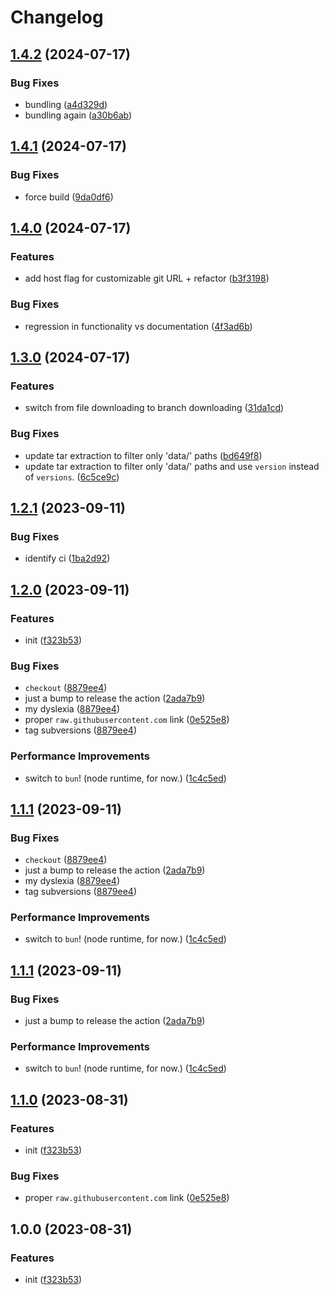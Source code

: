 # Changelog

## [1.4.2](https://github.com/beat-forge/init-beatsaber/compare/v1.4.1...v1.4.2) (2024-07-17)


### Bug Fixes

* bundling ([a4d329d](https://github.com/beat-forge/init-beatsaber/commit/a4d329db7679c8981104f1bfc1435630e924b98b))
* bundling again ([a30b6ab](https://github.com/beat-forge/init-beatsaber/commit/a30b6abf78c93d911c9834792ec5cec6771c4ac3))

## [1.4.1](https://github.com/beat-forge/init-beatsaber/compare/v1.4.0...v1.4.1) (2024-07-17)


### Bug Fixes

* force build ([9da0df6](https://github.com/beat-forge/init-beatsaber/commit/9da0df6a3d1473b7ac2c1caa7b2039d7909cc857))

## [1.4.0](https://github.com/beat-forge/init-beatsaber/compare/v1.3.0...v1.4.0) (2024-07-17)


### Features

* add host flag for customizable git URL + refactor ([b3f3198](https://github.com/beat-forge/init-beatsaber/commit/b3f3198f38b5860d5f60355c67798da0572296ab))


### Bug Fixes

* regression in functionality vs documentation ([4f3ad6b](https://github.com/beat-forge/init-beatsaber/commit/4f3ad6b784d8c47c856d31f15e71fcbca8dd0869))

## [1.3.0](https://github.com/beat-forge/init-beatsaber/compare/v1.2.1...v1.3.0) (2024-07-17)


### Features

* switch from file downloading to branch downloading ([31da1cd](https://github.com/beat-forge/init-beatsaber/commit/31da1cdd178cc22d7ef5ffc51b7fdcc101ebe29c))


### Bug Fixes

* update tar extraction to filter only 'data/' paths ([bd649f8](https://github.com/beat-forge/init-beatsaber/commit/bd649f83772e8f77c1dd6219a62402a3be75ccb0))
* update tar extraction to filter only 'data/' paths and use `version` instead of `versions`. ([6c5ce9c](https://github.com/beat-forge/init-beatsaber/commit/6c5ce9c8ae497572b7ea5dc985ff431549bb9ae8))

## [1.2.1](https://github.com/beat-forge/init-beatsaber/compare/v1.2.0...v1.2.1) (2023-09-11)


### Bug Fixes

* identify ci ([1ba2d92](https://github.com/beat-forge/init-beatsaber/commit/1ba2d9278107040a6a90be8217becfdb3224c967))

## [1.2.0](https://github.com/beat-forge/init-beatsaber/compare/v1.1.1...v1.2.0) (2023-09-11)


### Features

* init ([f323b53](https://github.com/beat-forge/init-beatsaber/commit/f323b535ec0c9f308447bc97e294cb4bca1d54cd))


### Bug Fixes

* `checkout` ([8879ee4](https://github.com/beat-forge/init-beatsaber/commit/8879ee41e3ef324bb989f71e4af22461c7fd8f90))
* just a bump to release the action ([2ada7b9](https://github.com/beat-forge/init-beatsaber/commit/2ada7b9de7bd19371f590a4abea44b51655fc9e2))
* my dyslexia ([8879ee4](https://github.com/beat-forge/init-beatsaber/commit/8879ee41e3ef324bb989f71e4af22461c7fd8f90))
* proper `raw.githubusercontent.com` link ([0e525e8](https://github.com/beat-forge/init-beatsaber/commit/0e525e85a0f358cbfe2366b326cfff1512d3f6b5))
* tag subversions ([8879ee4](https://github.com/beat-forge/init-beatsaber/commit/8879ee41e3ef324bb989f71e4af22461c7fd8f90))


### Performance Improvements

* switch to `bun`! (node runtime, for now.) ([1c4c5ed](https://github.com/beat-forge/init-beatsaber/commit/1c4c5ed7ed22f30bea7f01f82f37693b88d2b6d0))

## [1.1.1](https://github.com/beat-forge/init-beatsaber/compare/v1.1.0...v1.1.1) (2023-09-11)


### Bug Fixes

* `checkout` ([8879ee4](https://github.com/beat-forge/init-beatsaber/commit/8879ee41e3ef324bb989f71e4af22461c7fd8f90))
* just a bump to release the action ([2ada7b9](https://github.com/beat-forge/init-beatsaber/commit/2ada7b9de7bd19371f590a4abea44b51655fc9e2))
* my dyslexia ([8879ee4](https://github.com/beat-forge/init-beatsaber/commit/8879ee41e3ef324bb989f71e4af22461c7fd8f90))
* tag subversions ([8879ee4](https://github.com/beat-forge/init-beatsaber/commit/8879ee41e3ef324bb989f71e4af22461c7fd8f90))


### Performance Improvements

* switch to `bun`! (node runtime, for now.) ([1c4c5ed](https://github.com/beat-forge/init-beatsaber/commit/1c4c5ed7ed22f30bea7f01f82f37693b88d2b6d0))

## [1.1.1](https://github.com/beat-forge/init-beatsaber/compare/v1.1.0...v1.1.1) (2023-09-11)


### Bug Fixes

* just a bump to release the action ([2ada7b9](https://github.com/beat-forge/init-beatsaber/commit/2ada7b9de7bd19371f590a4abea44b51655fc9e2))


### Performance Improvements

* switch to `bun`! (node runtime, for now.) ([1c4c5ed](https://github.com/beat-forge/init-beatsaber/commit/1c4c5ed7ed22f30bea7f01f82f37693b88d2b6d0))

## [1.1.0](https://github.com/beat-forge/init-beatsaber/compare/v1.0.0...v1.1.0) (2023-08-31)


### Features

* init ([f323b53](https://github.com/beat-forge/init-beatsaber/commit/f323b535ec0c9f308447bc97e294cb4bca1d54cd))


### Bug Fixes

* proper `raw.githubusercontent.com` link ([0e525e8](https://github.com/beat-forge/init-beatsaber/commit/0e525e85a0f358cbfe2366b326cfff1512d3f6b5))

## 1.0.0 (2023-08-31)


### Features

* init ([f323b53](https://github.com/beat-forge/init-beatsaber/commit/f323b535ec0c9f308447bc97e294cb4bca1d54cd))
